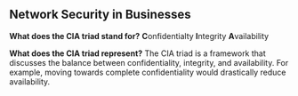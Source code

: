 ## Network Security in Businesses

**What does the CIA triad stand for?**
**C**onfidentialty
**I**ntegrity
**A**vailability

**What does the CIA triad represent?**
The CIA triad is a framework that discusses the balance between confidentiality, integrity, and availability. For example, moving towards complete confidentiality would drastically reduce availability.
